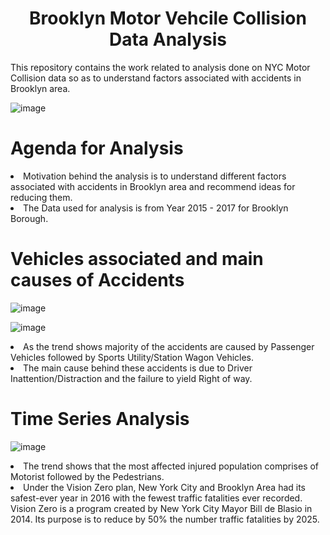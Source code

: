 # <center> Brooklyn Motor Vehcile Collision Data Analysis
This repository contains the work related to analysis done on NYC Motor Collision data so as to understand factors associated with accidents in Brooklyn area.

![image](https://user-images.githubusercontent.com/16829371/39675773-f171ec9c-512d-11e8-81b5-d5408919c3c7.png)

# Agenda for Analysis

<li> Motivation behind the analysis is to understand different factors associated with accidents in Brooklyn area and recommend ideas for reducing them.

<li> The Data used for analysis is from Year 2015 - 2017 for Brooklyn Borough.

# Vehicles associated and main causes of Accidents 

![image](https://user-images.githubusercontent.com/16829371/39675822-b89675c2-512e-11e8-97c9-9c3e409753eb.png)

![image](https://user-images.githubusercontent.com/16829371/39675824-bf9ba3f6-512e-11e8-8acc-21aec894153d.png)

<li> As the trend shows majority of the accidents are caused by Passenger Vehicles followed by Sports Utility/Station Wagon Vehicles.

<li> The main cause behind these accidents is due to Driver Inattention/Distraction and the failure to yield Right of way.

# Time Series Analysis

![image](https://user-images.githubusercontent.com/16829371/39675840-ebd33bbe-512e-11e8-91a2-5e4f055a99b8.png)

<li> The trend shows that the most affected injured population comprises of Motorist followed by the Pedestrians.
<li> Under the Vision Zero plan, New York City and Brooklyn Area had its safest-ever year in 2016 with the fewest traffic fatalities ever recorded. Vision Zero is a program created by New York City Mayor Bill de Blasio in 2014. Its purpose is to reduce by 50% the number traffic fatalities by 2025.







